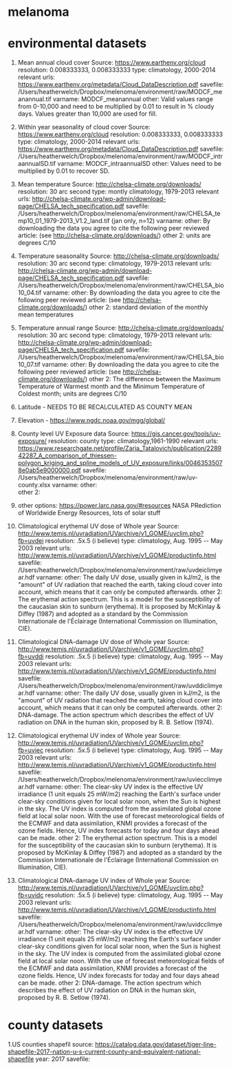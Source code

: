 # melanoma

# environmental datasets

1. Mean annual cloud cover
Source: https://www.earthenv.org/cloud
resolution: 0.008333333, 0.008333333
type: climatology, 2000-2014
relevant urls: https://www.earthenv.org/metadata/Cloud_DataDescription.pdf
savefile: /Users/heatherwelch/Dropbox/melenoma/environment/raw/MODCF_meanannual.tif
varname: MODCF_meanannual
other:  Valid values range from 0-10,000 and need to be multiplied by 0.01 to result in % cloudy days. Values greater than 10,000 are used for fill.

2. Within year seasonality of cloud cover
Source: https://www.earthenv.org/cloud
resolution: 0.008333333, 0.008333333
type: climatology, 2000-2014
relevant urls: https://www.earthenv.org/metadata/Cloud_DataDescription.pdf
savefile: /Users/heatherwelch/Dropbox/melenoma/environment/raw/MODCF_intraannualSD.tif
varname: MODCF_intraannualSD
other:   Values need to be multiplied by 0.01 to recover SD.

3. Mean temperature
Source: http://chelsa-climate.org/downloads/
resolution: 30 arc second
type: montly climatology, 1979-2013
relevant urls: http://chelsa-climate.org/wp-admin/download-page/CHELSA_tech_specification.pdf
savefile: /Users/heatherwelch/Dropbox/melenoma/environment/raw/CHELSA_temp10_01_1979-2013_V1.2_land.tif (jan only, n=12)
varname: 
other:  By downloading the data you agree to cite the following peer reviewed article: (see http://chelsa-climate.org/downloads/)
other 2: units are degrees C/10

3. Temperature seasonality
Source: http://chelsa-climate.org/downloads/
resolution: 30 arc second
type: climatology, 1979-2013
relevant urls: http://chelsa-climate.org/wp-admin/download-page/CHELSA_tech_specification.pdf
savefile: /Users/heatherwelch/Dropbox/melenoma/environment/raw/CHELSA_bio10_04.tif 
varname: 
other:  By downloading the data you agree to cite the following peer reviewed article: (see http://chelsa-climate.org/downloads/)
other 2: standard deviation of the monthly mean temperatures

4. Temperature annual range
Source: http://chelsa-climate.org/downloads/
resolution: 30 arc second
type: climatology, 1979-2013
relevant urls: http://chelsa-climate.org/wp-admin/download-page/CHELSA_tech_specification.pdf
savefile: /Users/heatherwelch/Dropbox/melenoma/environment/raw/CHELSA_bio10_07.tif
varname: 
other:  By downloading the data you agree to cite the following peer reviewed article: (see http://chelsa-climate.org/downloads/)
other 2: The difference between the Maximum Temperature of Warmest month and the Minimum Temperature of Coldest month; units are degrees C/10

5. Latitude - NEEDS TO BE RECALCULATED AS COUNTY MEAN

6. Elevation - https://www.ngdc.noaa.gov/mgg/global/

7. County level UV Exposure data
Source: https://gis.cancer.gov/tools/uv-exposure/
resolution: county
type: climatology,1961-1990 
relevant urls: https://www.researchgate.net/profile/Zaria_Tatalovich/publication/228942287_A_comparison_of_thiessen-polygon_kriging_and_spline_models_of_UV_exposure/links/00463535078e0ab5e9000000.pdf
savefile: /Users/heatherwelch/Dropbox/melenoma/environment/raw/uv-county.xlsx
varname: 
other:  
other 2: 

8. other options: https://power.larc.nasa.gov/#resources
NASA PRediction of Worldwide Energy Resources, lots of solar stuff

9. Climatological erythemal UV dose of Whole year
Source: http://www.temis.nl/uvradiation/UVarchive/v1_GOME/uvclim.php?fb=uvdei
resolution: .5x.5 (i believe)
type: climatology, Aug. 1995 -- May 2003
relevant urls: http://www.temis.nl/uvradiation/UVarchive/v1_GOME/productinfo.html
savefile: /Users/heatherwelch/Dropbox/melenoma/environment/raw/uvdeiclimyear.hdf
varname: 
other:  The daily UV dose, usually given in kJ/m2, is the "amount" of UV radiation that reached the earth, taking cloud cover into account, which means that it can only be computed afterwards.
other 2: The erythemal action spectrum. This is a model for the susceptibility of the caucasian skin to sunburn (erythema). It is proposed by McKinlay & Diffey (1987) and adopted as a standard by the Commission Internationale de l'Éclairage (International Commission on Illumination, CIE).

10. Climatological DNA-damage UV dose of Whole year
Source: http://www.temis.nl/uvradiation/UVarchive/v1_GOME/uvclim.php?fb=uvddi
resolution: .5x.5 (i believe)
type: climatology, Aug. 1995 -- May 2003
relevant urls: http://www.temis.nl/uvradiation/UVarchive/v1_GOME/productinfo.html
savefile: /Users/heatherwelch/Dropbox/melenoma/environment/raw/uvddiclimyear.hdf
varname: 
other:  The daily UV dose, usually given in kJ/m2, is the "amount" of UV radiation that reached the earth, taking cloud cover into account, which means that it can only be computed afterwards.
other 2: DNA-damage. The action spectrum which describes the effect of UV radiation on DNA in the human skin, proposed by R. B. Setlow (1974).

11. Climatological erythemal UV index of Whole year
Source: http://www.temis.nl/uvradiation/UVarchive/v1_GOME/uvclim.php?fb=uviec
resolution: .5x.5 (i believe)
type: climatology, Aug. 1995 -- May 2003
relevant urls: http://www.temis.nl/uvradiation/UVarchive/v1_GOME/productinfo.html
savefile: /Users/heatherwelch/Dropbox/melenoma/environment/raw/uviecclimyear.hdf
varname: 
other:  The clear-sky UV index is the effective UV irradiance (1 unit equals 25 mW/m2) reaching the Earth's surface under clear-sky conditions given for local solar noon, when the Sun is highest in the sky. The UV index is computed from the assimilated global ozone field at local solar noon. With the use of forecast meteorological fields of the ECMWF and data assimilation, KNMI provides a forecast of the ozone fields. Hence, UV index forecasts for today and four days ahead can be made.
other 2: The erythemal action spectrum. This is a model for the susceptibility of the caucasian skin to sunburn (erythema). It is proposed by McKinlay & Diffey (1987) and adopted as a standard by the Commission Internationale de l'Éclairage (International Commission on Illumination, CIE).

12. Climatological DNA-damage UV index of Whole year
Source: http://www.temis.nl/uvradiation/UVarchive/v1_GOME/uvclim.php?fb=uvidc
resolution: .5x.5 (i believe)
type: climatology, Aug. 1995 -- May 2003
relevant urls: http://www.temis.nl/uvradiation/UVarchive/v1_GOME/productinfo.html
savefile: /Users/heatherwelch/Dropbox/melenoma/environment/raw/uvidcclimyear.hdf
varname: 
other:  The clear-sky UV index is the effective UV irradiance (1 unit equals 25 mW/m2) reaching the Earth's surface under clear-sky conditions given for local solar noon, when the Sun is highest in the sky. The UV index is computed from the assimilated global ozone field at local solar noon. With the use of forecast meteorological fields of the ECMWF and data assimilation, KNMI provides a forecast of the ozone fields. Hence, UV index forecasts for today and four days ahead can be made.
other 2: DNA-damage. The action spectrum which describes the effect of UV radiation on DNA in the human skin, proposed by R. B. Setlow (1974).


# county datasets
1.US counties shapefil
source: https://catalog.data.gov/dataset/tiger-line-shapefile-2017-nation-u-s-current-county-and-equivalent-national-shapefile
year: 2017
savefile: